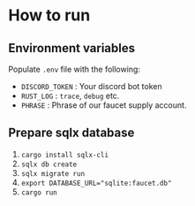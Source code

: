 # How to run

## Environment variables

Populate `.env` file with the following:

- `DISCORD_TOKEN` : Your discord bot token
- `RUST_LOG` : `trace`, `debug` etc.
- `PHRASE` : Phrase of our faucet supply account.

## Prepare sqlx database

1. `cargo install sqlx-cli`
2. `sqlx db create`
3. `sqlx migrate run`
4. `export DATABASE_URL="sqlite:faucet.db"`
5. `cargo run`
